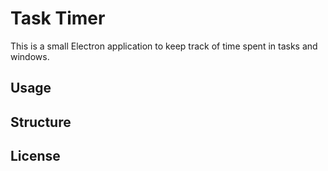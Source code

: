 # Task Timer

This is a small Electron application to keep track of time spent in tasks and windows.

<!-- **Use this app along with the [Electron API Demos](https://electronjs.org/#get-started) app for API code examples to help you get started.** -->
<!-- - `package.json` - Points to the app's main file and lists its details and dependencies.
- `main.js` - Starts the app and creates a browser window to render HTML. This is the app's **main process**.
- `index.html` - A web page to render. This is the app's **renderer process**. -->
<!-- You can learn more about each of these components within the [Quick Start Guide](https://electronjs.org/docs/tutorial/quick-start). -->

## Usage

## Structure

<!-- To clone and run this repository you'll need [Git](https://git-scm.com) and [Node.js](https://nodejs.org/en/download/) (which comes with [npm](http://npmjs.com)) installed on your computer. From your command line: -->
<!-- 
```bash
# Clone this repository
git clone https://github.com/electron/electron-quick-start -->
<!-- ``` -->

## License

<!-- [CC0 1.0 (Public Domain)](LICENSE.md) -->
